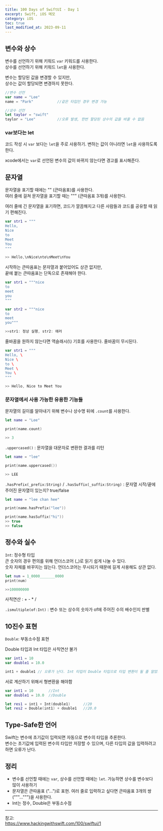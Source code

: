 ```yaml
---
title: 100 Days of SwiftUI - Day 1
excerpt: Swift, iOS 메모
category: iOS
toc: true
last_modified_at: 2023-09-11
---
```


## 변수와 상수 

변수를 선언하기 위해 키워드 `var` 키워드를 사용한다.  
상수를 선언하기 위해 키워드 `let`을 사용한다.

변수는 할당된 값을 변경할 수 있지만,  
상수는 값이 할당되면 변경하지 못한다.

~~~swift
//변수 선언
var name = "Lee"
name = "Park"           //같은 타입인 경우 변경 가능

//상수 선언
let taylor = "swift"
taylor = "Lee"          //오류 발생, 한번 할당된 상수의 값을 바꿀 수 없음
~~~

### var보다는 let
코드 작성 시 `var` 보다는 `let`을 주로 사용하기. 변하는 값이 아니라면 `let`을 사용하도록 한다.

xcode에서는 `var`로 선언된 변수의 값이 바뀌지 않는다면 경고를 표시해준다.

## 문자열

문자열을 표기할 때에는 "" (큰따옴표)를 사용한다.  
여러 줄에 걸쳐 문자열을 표기할 때는 """ (큰따옴표 3개)를 사용한다.

여러 줄에 긴 문자열을 표기하면, 코드가 깔끔해지고 다른 사람들과 코드를 공유할 때 읽기 편해진다.

~~~swift
var str1 = """
Hello,
Nice
to
Meet
You
"""

>> Hello,\nNice\nto\nMeet\nYou
~~~

시작하는 큰따옴표는 문자열과 붙어있어도 상관 없지만,  
끝에 붙는 큰따옴표는 단독으로 존재해야 한다.

~~~swift
var str1 = """nice
to
meet
you
"""

var str2 = """nice
to
meet
you"""

>>str1: 정상 실행, str2: 에러
~~~

줄바꿈을 원하지 않는다면 역슬래시(\\) 기호를 사용한다. 줄바꿈이 무시된다.

~~~swift
var str1 = """
Hello, \
Nice \
to \
Meet \
You \
"""

>> Hello, Nice to Meet You
~~~

### 문자열에서 사용 가능한 유용한 기능들

문자열의 길이를 알아내기 위해 변수나 상수명 뒤에 `.count`를 사용한다.  

~~~swift
let name = "Lee"

print(name.count)

>> 3
~~~

`.uppercased()` : 문자열을 대문자로 변환한 결과를 리턴

~~~swift
let name = "lee"

print(name.uppercased())

>> LEE
~~~

`.hasPrefix(_prefix:String)` / `.hasSuffix(_suffix:String)` : 문자열 시작/끝에 주어진 문자열이 있는지? true/false

~~~swift
let name = "lee chan hee"

print(name.hasPrefix("lee"))

print(name.hasSuffix("hi"))
>> true
>> false
~~~

## 정수와 실수

`Int`: 정수형 타입  
큰 숫자의 경우 편의를 위해 언더스코어 (_)로 읽기 쉽게 나눌 수 있다.  
숫자 자체를 바꾸지는 않는다. 언더스코어는 무시되기 때문에 길게 사용해도 상관 없다.

~~~swift
let num = 1_0000_______0000
print(num)

>>100000000
~~~

사칙연산 : + - * /

`.ismultiple(of:Int)` : 변수 또는 상수의 숫자가 of에 주어진 수의 배수인지 판별

## 10진수 표현

`Double`: 부동소수점 표현

Double 타입과 Int 타입은 사칙연산 불가 
~~~swift
var int1 = 10
var double1 = 10.0

int1 + double1 // 오류가 난다. Int 타입이 Double 타입으로 타입 변환이 될 줄 알았지만, 그렇지 않다.
~~~

서로 계산하기 위해서 형변환을 해야함

~~~swift
var int1 = 10       //Int
var double1 = 10.0  //Double

let res1 = int1 + Int(double1)      //20
let res2 = Double(int1) + double1   //20.0

~~~

## Type-Safe한 언어

Swift는 변수에 초기값이 입력되면 자동으로 변수의 타입을 추론한다.  
변수는 초기값에 입력된 변수의 타입만 저장할 수 있으며, 다른 타입의 값을 입력하려고 하면 오류가 난다.

## 정리

- 변수를 선언할 때에는 `var`, 상수를 선언할 때에는 `let`. 가능하면 상수를 변수보다 많이 사용하기
- 문자열은 큰따옴표 ("...")로 표현. 여러 줄로 입력하고 싶다면 큰따옴표 3개의 쌍("""...""")을 사용한다.
- Int는 정수, Double은 부동소수점

---
참고:  
https://www.hackingwithswift.com/100/swiftui/1